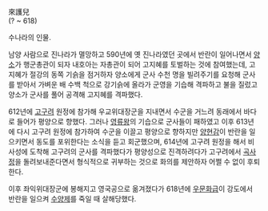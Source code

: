 來護兒  
(? ~ 618)

수나라의 인물.

남양 사람으로 진나라가 멸망하고 590년에 옛 진나라였던 곳에서 반란이 일어나면서
[양소](%EC%96%91%EC%86%8C%28%EC%88%98%EB%82%98%EB%9D%BC%29#s-2.md)가 행군총관이 되자
내호아는 자총관이 되어 고지혜를 토벌하는 것에 참여했는데, 고지혜가 절강의 동쪽 기슭을 점거하자 양소에게 군사 수천 명을 빌려주기를 요청해
군사를 받아서 가벼운 배 수백 척으로 강기슭에 올라가 군영을 기습해 격파하고 불을 질렀고 양소가 군사를 풀어 공격해 고지혜를 격파했다.

612년에 [고구려](%EA%B3%A0%EA%B5%AC%EB%A0%A4.md) 원정에 참가해 우교위대장군을 지내면서 수군을 거느려
동래에서 바다로 들어가 평양으로 향했다. 그러나 [영류왕](%EC%98%81%EB%A5%98%EC%99%95.md)의 기습으로 군사들이
패하였고 이후 613년에 다시 고구려 원정에 참가하여 수군을 이끌고 평양으로 향하지만
[양현감](%EC%96%91%ED%98%84%EA%B0%90.md)이 반란을 일으키면서 동도를 포위한다는 소식을 듣고 회군했으며,
614년에 고구려 원정을 해서 비사성에 도착해 고구려의 군사를 격파했다가 평양성으로 진격하려다가 고구려에서
[곡사정](%EA%B3%A1%EC%82%AC%EC%A0%95.md)을 돌려보내준다면서 형식적으로 귀부하는 것으로 화의를 제안하자 어쩔
수 없이 후퇴한다.

이후 좌익위대장군에 봉해지고 영국공으로 옮겨졌다가 618년에
[우문화급](%EC%9A%B0%EB%AC%B8%ED%99%94%EA%B8%89.md)이 강도에서 반란을 일으켜
[수양제](%EC%88%98%EC%96%91%EC%A0%9C.md)를 죽일 때 살해당했다.

